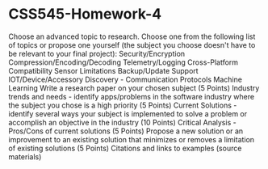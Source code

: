 # CSS545-Homework-4
Choose an advanced topic to research.  Choose one from the following list of topics or propose one yourself (the subject you choose doesn't have to be relevant to your final project):
Security/Encryption
Compression/Encoding/Decoding
Telemetry/Logging
Cross-Platform Compatibility
Sensor Limitations
Backup/Update Support
IOT/Device/Accessory Discovery - Communication Protocols
Machine Learning
Write a research paper on your chosen subject
(5 Points) Industry trends and needs - identify apps/problems in the software industry where the subject you chose is a high priority
(5 Points) Current Solutions - identify several ways your subject is implemented to solve a problem or accomplish an objective in the industry
(10 Points) Critical Analysis - Pros/Cons of current solutions
(5 Points) Propose a new solution or an improvement to an existing solution that minimizes or removes a limitation of existing solutions
(5 Points) Citations and links to examples (source materials)
